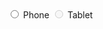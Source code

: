 <label class="au-control-input au-control-input--dark">
  <input class="au-control-input__input" type="radio" name="radio-ex-dark">
  <span class="au-control-input__text">Phone</span>
</label>
<label class="au-control-input au-control-input--dark">
  <input class="au-control-input__input" type="radio" name="radio-ex-dark" disabled>
  <span class="au-control-input__text">Tablet</span>
</label>
